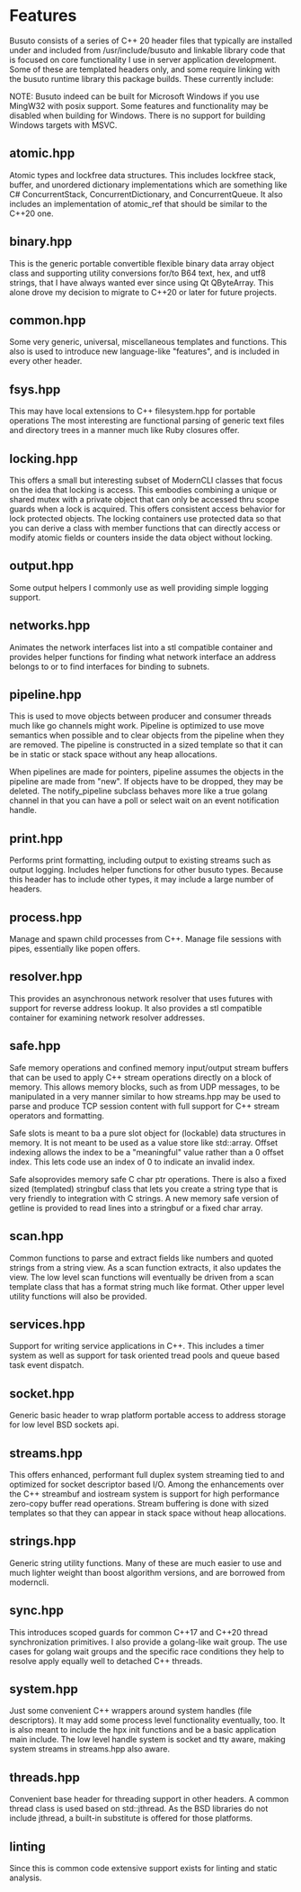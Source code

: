 # Features

Busuto consists of a series of C++ 20 header files that typically are installed
under and included from /usr/include/busuto and linkable library code that is
focused on core functionality I use in server application development. Some of
these are templated headers only, and some require linking with the busuto
runtime library this package builds. These currently include:

NOTE: Busuto indeed can be built for Microsoft Windows if you use MingW32 with
posix support. Some features and functionality may be disabled when building
for Windows. There is no support for building Windows targets with MSVC.

## atomic.hpp

Atomic types and lockfree data structures. This includes lockfree stack,
buffer, and unordered dictionary implementations which are something like C#
ConcurrentStack, ConcurrentDictionary, and ConcurrentQueue. It also includes
an implementation of atomic\_ref that should be similar to the C++20 one.

## binary.hpp

This is the generic portable convertible flexible binary data array object
class and supporting utility conversions for/to B64 text, hex, and utf8
strings, that I have always wanted ever since using Qt QByteArray. This alone
drove my decision to migrate to C++20 or later for future projects.

## common.hpp

Some very generic, universal, miscellaneous templates and functions. This also
is used to introduce new language-like "features", and is included in every
other header.

## fsys.hpp

This may have local extensions to C++ filesystem.hpp for portable operations
The most interesting are functional parsing of generic text files and directory
trees in a manner much like Ruby closures offer.

## locking.hpp

This offers a small but interesting subset of ModernCLI classes that focus on
the idea that locking is access. This embodies combining a unique or shared
mutex with a private object that can only be accessed thru scope guards when a
lock is acquired. This offers consistent access behavior for lock protected
objects. The locking containers use protected data so that you can derive a
class with member functions that can directly access or modify atomic fields or
counters inside the data object without locking.

## output.hpp

Some output helpers I commonly use as well providing simple logging support.

## networks.hpp

Animates the network interfaces list into a stl compatible container and
provides helper functions for finding what network interface an address
belongs to or to find interfaces for binding to subnets.

## pipeline.hpp

This is used to move objects between producer and consumer threads much like go
channels might work. Pipeline is optimized to use move semantics when possible
and to clear objects from the pipeline when they are removed. The pipeline is
constructed in a sized template so that it can be in static or stack space
without any heap allocations.

When pipelines are made for pointers, pipeline assumes the objects in the
pipeline are made from "new". If objects have to be dropped, they may be
deleted. The notify\_pipeline subclass behaves more like a true golang channel
in that you can have a poll or select wait on an event notification handle.

## print.hpp

Performs print formatting, including output to existing streams such as output
logging. Includes helper functions for other busuto types. Because this header
has to include other types, it may include a large number of headers.

## process.hpp

Manage and spawn child processes from C++. Manage file sessions with pipes,
essentially like popen offers.

## resolver.hpp

This provides an asynchronous network resolver that uses futures with support
for reverse address lookup. It also provides a stl compatible container for
examining network resolver addresses.

## safe.hpp

Safe memory operations and confined memory input/output stream buffers that can
be used to apply C++ stream operations directly on a block of memory. This
allows memory blocks, such as from UDP messages, to be manipulated in a very
manner similar to how streams.hpp may be used to parse and produce TCP
session content with full support for C++ stream operators and formatting.

Safe slots is meant to ba a pure slot object for (lockable) data structures in
memory. It is not meant to be used as a value store like std::array. Offset
indexing allows the index to be a "meaningful" value rather than a 0 offset
index. This lets code use an index of 0 to indicate an invalid index.

Safe alsoprovides memory safe C char ptr operations. There is also a fixed
sized (templated) stringbuf class that lets you create a string type that is
very friendly to integration with C strings. A new memory safe version of
getline is provided to read lines into a stringbuf or a fixed char array.

## scan.hpp

Common functions to parse and extract fields like numbers and quoted strings
from a string view. As a scan function extracts, it also updates the view. The
low level scan functions will eventually be driven from a scan template class
that has a format string much like format. Other upper level utility functions
will also be provided.

## services.hpp

Support for writing service applications in C++. This includes a timer system
as well as support for task oriented tread pools and queue based task event
dispatch.

## socket.hpp

Generic basic header to wrap platform portable access to address storage for
low level BSD sockets api.

## streams.hpp

This offers enhanced, performant full duplex system streaming tied to and
optimized for socket descriptor based I/O. Among the enhancements over the C++
streambuf and iostream system is support for high performance zero-copy buffer
read operations. Stream buffering is done with sized templates so that they
can appear in stack space without heap allocations.

## strings.hpp

Generic string utility functions. Many of these are much easier to use and much lighter weight than boost algorithm versions, and are borrowed from moderncli.

## sync.hpp

This introduces scoped guards for common C++17 and C++20 thread synchronization
primitives. I also provide a golang-like wait group. The use cases for golang
wait groups and the specific race conditions they help to resolve apply equally
well to detached C++ threads.

## system.hpp

Just some convenient C++ wrappers around system handles (file descriptors). It
may add some process level functionality eventually, too. It is also meant to
include the hpx init functions and be a basic application main include. The
low level handle system is socket and tty aware, making system streams in
streams.hpp also aware.

## threads.hpp

Convenient base header for threading support in other headers. A common thread
class is used based on std::jthread. As the BSD libraries do not include
jthread, a built-in substitute is offered for those platforms.

## linting

Since this is common code extensive support exists for linting and static
analysis.
